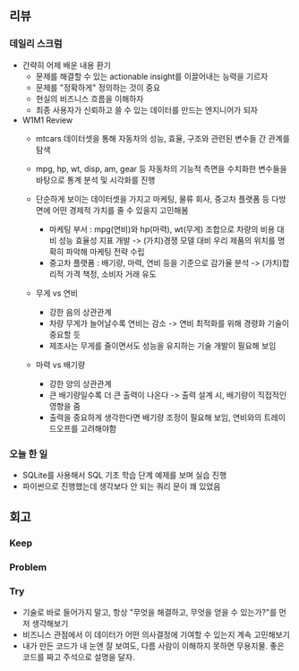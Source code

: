## 리뷰

### 데일리 스크럼
  - 간략히 어제 배운 내용 환기
    - 문제를 해결할 수 있는 actionable insight를 이끌어내는 능력을 기르자
    - 문제를 "정확하게" 정의하는 것이 중요
    - 현실의 비즈니스 흐름을 이해하자
    - 최종 사용자가 신뢰하고 쓸 수 있는 데이터를 만드는 엔지니어가 되자
  - W1M1 Review
    - mtcars 데이터셋을 통해 자동차의 성능, 효율, 구조와 관련된 변수들 간 관계를 탐색
    - mpg, hp, wt, disp, am, gear 등 자동차의 기능적 측면을 수치화한 변수들을 바탕으로 통계 분석 및 시각화를 진행
    - 단순하게 보이는 데이터셋을 가지고 마케팅, 물류 회사, 중고차 플랫폼 등 다방면에 어떤 경제적 가치를 줄 수 있을지 고민해봄
      - 마케팅 부서 : mpg(연비)와 hp(마력), wt(무게) 조합으로 차량의 비용 대비 성능 효율성 지표 개발 -> (가치)경쟁 모델 대비 우리 제품의 위치를 명확히 파악해 마케팅 전략 수립
      - 중고차 플랫폼 : 배기량, 마력, 연비 등을 기준으로 감가율 분석 -> (가치)합리적 가격 책정, 소비자 거래 유도

    - 무게 vs 연비
      - 강한 음의 상관관계
      - 차량 무게가 늘어날수록 연비는 감소 -> 연비 최적화를 위해 경령화 기술이 중요할 듯
      - 제조사는 무게를 줄이면서도 성능을 유지하는 기술 개발이 필요해 보임
    - 마력 vs 배기량
      - 강한 양의 상관관계
      - 큰 배기량일수록 더 큰 출력이 나온다 -> 출력 설계 시, 배기량이 직접적인 영향을 줌
      - 출력을 중요하게 생각한다면 배기량 조정이 필요해 보임, 연비와의 트레이드오프를 고려해야함

### 오늘 한 일
  - SQLite를 사용해서 SQL 기초 학습 단계 예제를 보며 실습 진행
  - 파이썬으로 진행했는데 생각보다 안 되는 쿼리 문이 꽤 있었음

  
## 회고

### Keep

### Problem

### Try
 - 기술로 바로 들어가지 말고, 항상 "무엇을 해결하고, 무엇을 얻을 수 있는가?"를 먼저 생각해보기
 - 비즈니스 관점에서 이 데이터가 어떤 의사결정에 기여할 수 있는지 계속 고민해보기
 - 내가 만든 코드가 내 눈엔 잘 보여도, 다름 사람이 이해하지 못하면 무용지물. 좋은 코드를 짜고 주석으로 설명을 달자.
